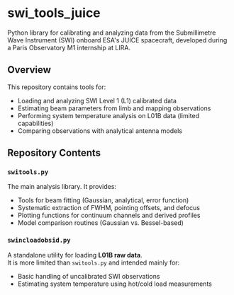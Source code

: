 # swi_tools_juice
Python library for calibrating and analyzing data from the Submillimetre Wave Instrument (SWI) onboard ESA's JUICE spacecraft, developed during a Paris Observatory M1 internship at LIRA.

## Overview

This repository contains tools for:
- Loading and analyzing SWI Level 1 (L1) calibrated data
- Estimating beam parameters from limb and mapping observations
- Performing system temperature analysis on L01B data (limited capabilities)
- Comparing observations with analytical antenna models

## Repository Contents

### `switools.py`
The main analysis library. It provides:
- Tools for beam fitting (Gaussian, analytical, error function)
- Systematic extraction of FWHM, pointing offsets, and defocus
- Plotting functions for continuum channels and derived profiles
- Model comparison routines (Gaussian vs. Bessel-based)

### `swincloadobsid.py`
A standalone utility for loading **L01B raw data**.  
It is more limited than `switools.py` and intended mainly for:
- Basic handling of uncalibrated SWI observations
- Estimating system temperature using hot/cold load measurements

